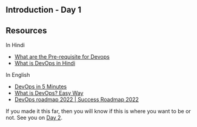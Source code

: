 ## Introduction - Day 1






























## Resources
In Hindi
- [What are the Pre-requisite for Devops](https://www.youtube.com/watch?v=eX3ZimWWHh4)
- [What is DevOps in Hindi](https://www.youtube.com/watch?v=7Imi2mVkpAg)

In English
- [DevOps in 5 Minutes](https://www.youtube.com/watch?v=Xrgk023l4lI)
- [What is DevOps? Easy Way](https://www.youtube.com/watch?v=_Gpe1Zn-1fE&t=43s)
- [DevOps roadmap 2022 | Success Roadmap 2022](https://www.youtube.com/watch?v=7l_n97Mt0ko)

If you made it this far, then you will know if this is where you want to be or not. See you on [Day 2](day02.md).
